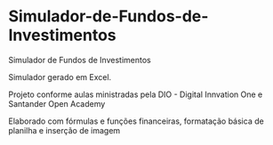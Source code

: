 # Simulador-de-Fundos-de-Investimentos
 Simulador de Fundos de Investimentos
 
Simulador gerado em Excel.

Projeto conforme aulas ministradas pela DIO - Digital Innvation One e Santander Open Academy

Elaborado com fórmulas e funções financeiras, formatação básica de planilha e inserção de imagem 
